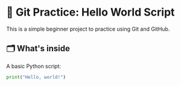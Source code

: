 # 🧪 Git Practice: Hello World Script

This is a simple beginner project to practice using Git and GitHub.

## 🗂️ What's inside
A basic Python script:

```python
print("Hello, world!")
